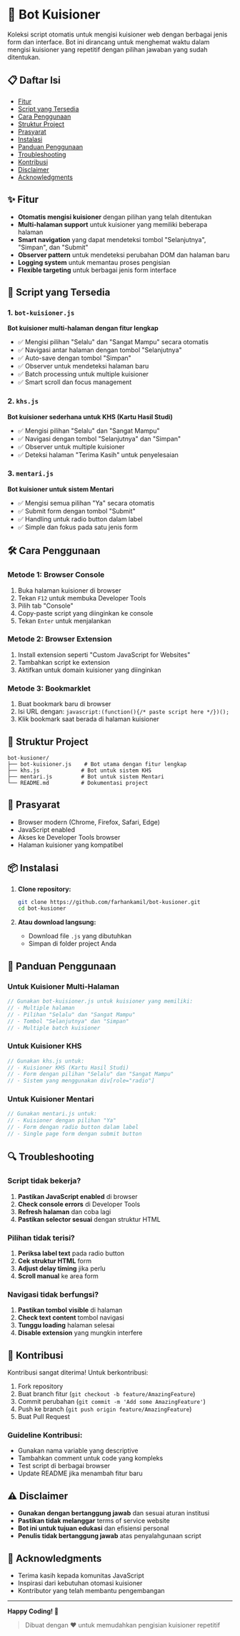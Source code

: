 # 🤖 Bot Kuisioner

Koleksi script otomatis untuk mengisi kuisioner web dengan berbagai jenis form dan interface. Bot ini dirancang untuk menghemat waktu dalam mengisi kuisioner yang repetitif dengan pilihan jawaban yang sudah ditentukan.

<a id="daftar-isi"></a>
## 📋 Daftar Isi

- [Fitur](#-fitur)
- [Script yang Tersedia](#-script-yang-tersedia)
- [Cara Penggunaan](#-cara-penggunaan)
- [Struktur Project](#-struktur-project)
- [Prasyarat](#-prasyarat)
- [Instalasi](#-instalasi)
- [Panduan Penggunaan](#-panduan-penggunaan)
- [Troubleshooting](#-troubleshooting)
- [Kontribusi](#-kontribusi)
- [Disclaimer](#️-disclaimer)
- [Acknowledgments](#-acknowledgments)

<a id="fitur"></a>
## ✨ Fitur

- **Otomatis mengisi kuisioner** dengan pilihan yang telah ditentukan
- **Multi-halaman support** untuk kuisioner yang memiliki beberapa halaman
- **Smart navigation** yang dapat mendeteksi tombol "Selanjutnya", "Simpan", dan "Submit"
- **Observer pattern** untuk mendeteksi perubahan DOM dan halaman baru
- **Logging system** untuk memantau proses pengisian
- **Flexible targeting** untuk berbagai jenis form interface

<a id="script-yang-tersedia"></a>
## 🚀 Script yang Tersedia

### 1. `bot-kuisioner.js`
**Bot kuisioner multi-halaman dengan fitur lengkap**

- ✅ Mengisi pilihan "Selalu" dan "Sangat Mampu" secara otomatis
- ✅ Navigasi antar halaman dengan tombol "Selanjutnya"
- ✅ Auto-save dengan tombol "Simpan"
- ✅ Observer untuk mendeteksi halaman baru
- ✅ Batch processing untuk multiple kuisioner
- ✅ Smart scroll dan focus management

### 2. `khs.js`
**Bot kuisioner sederhana untuk KHS (Kartu Hasil Studi)**

- ✅ Mengisi pilihan "Selalu" dan "Sangat Mampu"
- ✅ Navigasi dengan tombol "Selanjutnya" dan "Simpan"
- ✅ Observer untuk multiple kuisioner
- ✅ Deteksi halaman "Terima Kasih" untuk penyelesaian

### 3. `mentari.js`
**Bot kuisioner untuk sistem Mentari**

- ✅ Mengisi semua pilihan "Ya" secara otomatis
- ✅ Submit form dengan tombol "Submit"
- ✅ Handling untuk radio button dalam label
- ✅ Simple dan fokus pada satu jenis form

<a id="cara-penggunaan"></a>
## 🛠️ Cara Penggunaan

### Metode 1: Browser Console
1. Buka halaman kuisioner di browser
2. Tekan `F12` untuk membuka Developer Tools
3. Pilih tab "Console"
4. Copy-paste script yang diinginkan ke console
5. Tekan `Enter` untuk menjalankan

### Metode 2: Browser Extension
1. Install extension seperti "Custom JavaScript for Websites"
2. Tambahkan script ke extension
3. Aktifkan untuk domain kuisioner yang diinginkan

### Metode 3: Bookmarklet
1. Buat bookmark baru di browser
2. Isi URL dengan: `javascript:(function(){/* paste script here */})();`
3. Klik bookmark saat berada di halaman kuisioner

<a id="struktur-project"></a>
## 📁 Struktur Project

```
bot-kusioner/
├── bot-kuisioner.js    # Bot utama dengan fitur lengkap
├── khs.js             # Bot untuk sistem KHS
├── mentari.js         # Bot untuk sistem Mentari
└── README.md          # Dokumentasi project
```

<a id="prasyarat"></a>
## 🔧 Prasyarat

- Browser modern (Chrome, Firefox, Safari, Edge)
- JavaScript enabled
- Akses ke Developer Tools browser
- Halaman kuisioner yang kompatibel

<a id="instalasi"></a>
## 📦 Instalasi

1. **Clone repository:**
   ```bash
   git clone https://github.com/farhankamil/bot-kusioner.git
   cd bot-kusioner
   ```

2. **Atau download langsung:**
   - Download file `.js` yang dibutuhkan
   - Simpan di folder project Anda

<a id="panduan-penggunaan"></a>
## 📖 Panduan Penggunaan

### Untuk Kuisioner Multi-Halaman
```javascript
// Gunakan bot-kuisioner.js untuk kuisioner yang memiliki:
// - Multiple halaman
// - Pilihan "Selalu" dan "Sangat Mampu"  
// - Tombol "Selanjutnya" dan "Simpan"
// - Multiple batch kuisioner
```

### Untuk Kuisioner KHS
```javascript
// Gunakan khs.js untuk:
// - Kuisioner KHS (Kartu Hasil Studi)
// - Form dengan pilihan "Selalu" dan "Sangat Mampu"
// - Sistem yang menggunakan div[role="radio"]
```

### Untuk Kuisioner Mentari
```javascript
// Gunakan mentari.js untuk:
// - Kuisioner dengan pilihan "Ya"
// - Form dengan radio button dalam label
// - Single page form dengan submit button
```

<a id="troubleshooting"></a>
## 🔍 Troubleshooting

### Script tidak bekerja?
1. **Pastikan JavaScript enabled** di browser
2. **Check console errors** di Developer Tools
3. **Refresh halaman** dan coba lagi
4. **Pastikan selector sesuai** dengan struktur HTML

### Pilihan tidak terisi?
1. **Periksa label text** pada radio button
2. **Cek struktur HTML** form
3. **Adjust delay timing** jika perlu
4. **Scroll manual** ke area form

### Navigasi tidak berfungsi?
1. **Pastikan tombol visible** di halaman
2. **Check text content** tombol navigasi
3. **Tunggu loading** halaman selesai
4. **Disable extension** yang mungkin interfere

<a id="kontribusi"></a>
## 🤝 Kontribusi

Kontribusi sangat diterima! Untuk berkontribusi:

1. Fork repository
2. Buat branch fitur (`git checkout -b feature/AmazingFeature`)
3. Commit perubahan (`git commit -m 'Add some AmazingFeature'`)
4. Push ke branch (`git push origin feature/AmazingFeature`)
5. Buat Pull Request

### Guideline Kontribusi:
- Gunakan nama variable yang descriptive
- Tambahkan comment untuk code yang kompleks
- Test script di berbagai browser
- Update README jika menambah fitur baru

<a id="disclaimer"></a>
## ⚠️ Disclaimer

- **Gunakan dengan bertanggung jawab** dan sesuai aturan institusi
- **Pastikan tidak melanggar** terms of service website
- **Bot ini untuk tujuan edukasi** dan efisiensi personal
- **Penulis tidak bertanggung jawab** atas penyalahgunaan script

<a id="acknowledgments"></a>
## 🙏 Acknowledgments

- Terima kasih kepada komunitas JavaScript
- Inspirasi dari kebutuhan otomasi kuisioner
- Kontributor yang telah membantu pengembangan

---

**Happy Coding! 🎉**

> Dibuat dengan ❤️ untuk memudahkan pengisian kuisioner repetitif
